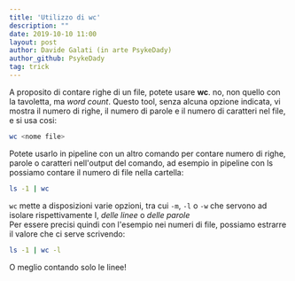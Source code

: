```yaml
---
title: 'Utilizzo di wc'
description: ""
date: 2019-10-10 11:00
layout: post
author: Davide Galati (in arte PsykeDady)
author_github: PsykeDady
tag: trick
---
```


A proposito di contare righe di un file, potete usare **wc**. no, non quello con la tavoletta, ma *word count*.
Questo tool, senza alcuna opzione indicata, vi mostra il numero di righe, il numero di parole e il numero di caratteri nel file, e si usa cosi:

```bash
wc <nome file>
```

Potete usarlo in pipeline con un altro comando per contare numero di righe, parole o caratteri nell'output del comando, ad esempio in pipeline con ls possiamo contare il numero di file nella cartella:

```bash
ls -1 | wc
```

`wc` mette a disposizioni varie opzioni, tra cui `-m`, `-l` o `-w` che servono ad isolare rispettivamente I, *delle linee* o *delle parole*  
Per essere precisi quindi con l'esempio nei numeri di file, possiamo estrarre il valore che ci serve scrivendo:

```bash
ls -1 | wc -l
```

O meglio contando solo le linee!
